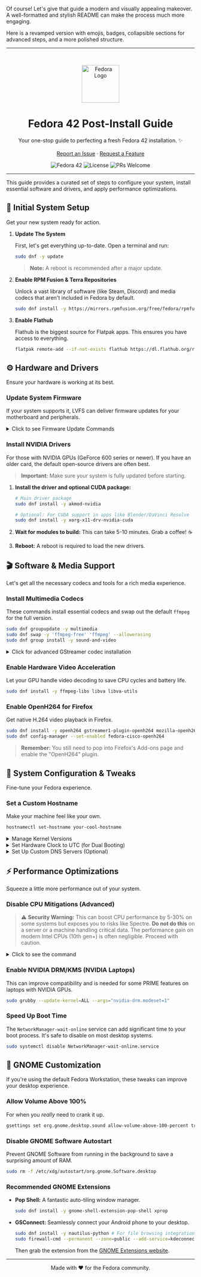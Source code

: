 Of course! Let's give that guide a modern and visually appealing makeover. A well-formatted and stylish README can make the process much more engaging.

Here is a revamped version with emojis, badges, collapsible sections for advanced steps, and a more polished structure.

---

<br/>
<p align="center">
  <img src="https://fedoraproject.org/static/logo/f.svg" alt="Fedora Logo" width="100"/>
</p>

<h1 align="center">Fedora 42 Post-Install Guide</h1>

<p align="center">
  Your one-stop guide to perfecting a fresh Fedora 42 installation. ✨
  <br/>
  <br/>
  <a href="https://github.com/YOUR_USERNAME/YOUR_REPO/issues">Report an Issue</a>
  ·
  <a href="https://github.com/YOUR_USERNAME/YOUR_REPO/pulls">Request a Feature</a>
</p>

<p align="center">
  <img src="https://img.shields.io/badge/Fedora-42-blue?logo=fedora" alt="Fedora 42">
  <img src="https://img.shields.io/badge/License-MIT-green.svg" alt="License">
  <img src="https://img.shields.io/badge/PRs-welcome-brightgreen.svg" alt="PRs Welcome">
</p>

---

This guide provides a curated set of steps to configure your system, install essential software and drivers, and apply performance optimizations.

## 🚀 Initial System Setup

Get your new system ready for action.

1.  **Update The System**

    First, let's get everything up-to-date. Open a terminal and run:
    ```bash
    sudo dnf -y update
    ```
    > **Note:** A reboot is recommended after a major update.

2.  **Enable RPM Fusion & Terra Repositories**

    Unlock a vast library of software (like Steam, Discord) and media codecs that aren't included in Fedora by default.
    ```bash
    sudo dnf install -y https://mirrors.rpmfusion.org/free/fedora/rpmfusion-free-release-$(rpm -E %fedora).noarch.rpm https://mirrors.rpmfusion.org/nonfree/fedora/rpmfusion-nonfree-release-$(rpm -E %fedora).noarch.rpm
    ```

3.  **Enable Flathub**

    Flathub is the biggest source for Flatpak apps. This ensures you have access to everything.
    ```bash
    flatpak remote-add --if-not-exists flathub https://dl.flathub.org/repo/flathub.flatpakrepo
    ```

## ⚙️ Hardware and Drivers

Ensure your hardware is working at its best.

### Update System Firmware
If your system supports it, LVFS can deliver firmware updates for your motherboard and peripherals.
<details>
  <summary>Click to see Firmware Update Commands</summary>

  ```bash
  sudo fwupdmgr refresh --force
  sudo fwupdmgr get-updates
  sudo fwupdmgr update
  ```
</details>

### Install NVIDIA Drivers
For those with NVIDIA GPUs (GeForce 600 series or newer). If you have an older card, the default open-source drivers are often best.
> **Important:** Make sure your system is fully updated before starting.

1.  **Install the driver and optional CUDA package:**
    ```bash
    # Main driver package
    sudo dnf install -y akmod-nvidia

    # Optional: For CUDA support in apps like Blender/DaVinci Resolve
    sudo dnf install -y xorg-x11-drv-nvidia-cuda
    ```

2.  **Wait for modules to build:** This can take 5-10 minutes. Grab a coffee! ☕

3.  **Reboot:** A reboot is required to load the new drivers.

## 🎬 Software & Media Support

Let's get all the necessary codecs and tools for a rich media experience.

### Install Multimedia Codecs
These commands install essential codecs and swap out the default `ffmpeg` for the full version.

```bash
sudo dnf groupupdate -y multimedia
sudo dnf swap -y 'ffmpeg-free' 'ffmpeg' --allowerasing
sudo dnf group install -y sound-and-video
```
<details>
  <summary>Click for advanced GStreamer codec installation</summary>

  This is mainly for apps like GNOME Videos (Totem).
  ```bash
  sudo dnf upgrade -y @multimedia --setopt="install_weak_deps=False" --exclude=PackageKit-gstreamer-plugin
  ```
</details>

### Enable Hardware Video Acceleration
Let your GPU handle video decoding to save CPU cycles and battery life.

```bash
sudo dnf install -y ffmpeg-libs libva libva-utils
```

### Enable OpenH264 for Firefox
Get native H.264 video playback in Firefox.

```bash
sudo dnf install -y openh264 gstreamer1-plugin-openh264 mozilla-openh264
sudo dnf config-manager --set-enabled fedora-cisco-openh264
```
> **Remember:** You still need to pop into Firefox's Add-ons page and enable the "OpenH264" plugin.

## 🔧 System Configuration & Tweaks

Fine-tune your Fedora experience.

### Set a Custom Hostname
Make your machine feel like your own.
```bash
hostnamectl set-hostname your-cool-hostname
```

<details>
  <summary>Manage Kernel Versions</summary>

  By default, Fedora keeps the last 3 kernels. You can reduce this to 2 to save space.
  ```bash
  # Change the limit from 3 to 2
  sudo sed -i 's/installonly_limit=3/installonly_limit=2/' /etc/dnf/dnf.conf
  ```
  You can list installed kernels with `rpm -q kernel-core` and remove an old one (that you aren't currently using) with `sudo dnf remove kernel-core-VERSION`.
</details>

<details>
  <summary>Set Hardware Clock to UTC (for Dual Booting)</summary>

  This simple command can fix time inconsistencies between Fedora and Windows on the same machine.
  ```bash
  sudo timedatectl set-local-rtc '0'
  ```
</details>

<details>
  <summary>Set Up Custom DNS Servers (Optional)</summary>

  Using a privacy-focused DNS provider like Cloudflare can enhance your privacy. This configures DNS-over-TLS.
  ```bash
  sudo tee /etc/systemd/resolved.conf.d/99-dns-over-tls.conf > /dev/null <<EOT
  [Resolve]
  DNS=1.1.1.2#security.cloudflare-dns.com 1.0.0.2#security.cloudflare-dns.com
  DNSOverTLS=yes
  EOT
  ```
</details>

## ⚡ Performance Optimizations

Squeeze a little more performance out of your system.

### Disable CPU Mitigations (Advanced)
> ⚠️ **Security Warning:** This can boost CPU performance by 5-30% on some systems but exposes you to risks like Spectre. **Do not do this** on a server or a machine handling critical data. The performance gain on modern Intel CPUs (10th gen+) is often negligible. Proceed with caution.
<details>
  <summary>Click to see the command</summary>

  ```bash
  sudo grubby --update-kernel=ALL --args="mitigations=off"
  ```
</details>

### Enable NVIDIA DRM/KMS (NVIDIA Laptops)
This can improve compatibility and is needed for some PRIME features on laptops with NVIDIA GPUs.
```bash
sudo grubby --update-kernel=ALL --args="nvidia-drm.modeset=1"
```

### Speed Up Boot Time
The `NetworkManager-wait-online` service can add significant time to your boot process. It's safe to disable on most desktop systems.
```bash
sudo systemctl disable NetworkManager-wait-online.service
```

## 🎨 GNOME Customization

If you're using the default Fedora Workstation, these tweaks can improve your desktop experience.

### Allow Volume Above 100%
For when you *really* need to crank it up.
```bash
gsettings set org.gnome.desktop.sound allow-volume-above-100-percent true
```

### Disable GNOME Software Autostart
Prevent GNOME Software from running in the background to save a surprising amount of RAM.
```bash
sudo rm -f /etc/xdg/autostart/org.gnome.Software.desktop
```

### Recommended GNOME Extensions
-   **Pop Shell:** A fantastic auto-tiling window manager.
    ```bash
    sudo dnf install -y gnome-shell-extension-pop-shell xprop
    ```
-   **GSConnect:** Seamlessly connect your Android phone to your desktop.
    ```bash
    sudo dnf install -y nautilus-python # For file browsing integration
    sudo firewall-cmd --permanent --zone=public --add-service=kdeconnect
    ```
    Then grab the extension from the [GNOME Extensions website](https://extensions.gnome.org/extension/1319/gsconnect/).

---

<p align="center">Made with ❤️ for the Fedora community.</p>
